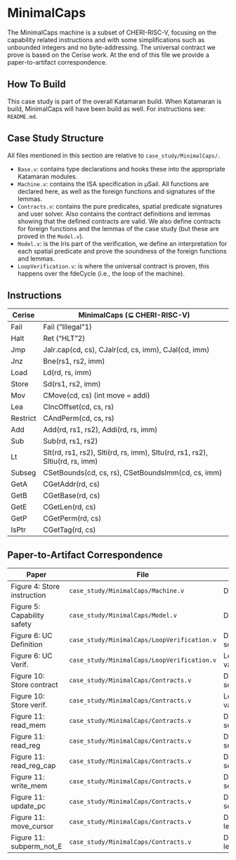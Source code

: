 # MinimalCaps

The MinimalCaps machine is a subset of CHERI-RISC-V, focusing on the capability
related instructions and with some simplifications such as unbounded integers
and no byte-addressing. The universal contract we prove is based on the Cerise
work. At the end of this file we provide a paper-to-artifact correspondence.

## How To Build

This case study is part of the overall Katamaran build. When Katamaran is build,
MinimalCaps will have been build as well. For instructions see: `README.md`.

## Case Study Structure
All files mentioned in this section are relative to `case_study/MinimalCaps/`.

- `Base.v`: contains type declarations and hooks these into the appropriate Katamaran
  modules.
- `Machine.v`: contains the ISA specification in μSail. All functions are declared here,
  as well as the foreign functions and signatures of the lemmas.
- `Contracts.v`: contains the pure predicates, spatial predicate signatures and
  user solver. Also contains the contract definitions and lemmas showing that
  the defined contracts are valid. We also define contracts for foreign
  functions and the lemmas of the case study (but these are proved in the `Model.v`).
- `Model.v`: is the Iris part of the verification, we define an interpretation for each
  spatial predicate and prove the soundness of the foreign functions and lemmas.
- `LoopVerification.v`: is where the universal contract is proven, this happens over
  the fdeCycle (i.e., the loop of the machine).

## Instructions

| Cerise   | MinimalCaps (⊆ CHERI-RISC-V)                                                 |
|----------|------------------------------------------------------------------------------|
| Fail     | Fail (“Illegal”1)                                                            |
| Halt     | Ret (“HLT”2)                                                                 |
| Jmp      | Jalr.cap(cd, cs), CJalr(cd, cs, imm), CJal(cd, imm)                          |
| Jnz      | Bne(rs1, rs2, imm)                                                           |
| Load     | Ld(rd, rs, imm)                                                              |
| Store    | Sd(rs1, rs2, imm)                                                            |
| Mov      | CMove(cd, cs) (int move = addi)                                              |
| Lea      | CIncOffset(cd, cs, rs)                                                       |
| Restrict | CAndPerm(cd, cs, rs)                                                         |
| Add      | Add(rd, rs1, rs2), Addi(rd, rs, imm)                                         |
| Sub      | Sub(rd, rs1, rs2)                                                            |
| Lt       | Slt(rd, rs1, rs2), Slti(rd, rs, imm), Sltu(rd, rs1, rs2), Sltiu(rd, rs, imm) |
| Subseg   | CSetBounds(cd, cs, rs), CSetBoundsImm(cd, cs, imm)                           |
| GetA     | CGetAddr(rd, cs)                                                             |
| GetB     | CGetBase(rd, cs)                                                             |
| GetE     | CGetLen(rd, cs)                                                              |
| GetP     | CGetPerm(rd, cs)                                                             |
| IsPtr    | CGetTag(rd, cs)                                                              |

## Paper-to-Artifact Correspondence

| Paper                       | File                                        | Definition                               |
|-----------------------------|---------------------------------------------|------------------------------------------|
| Figure 4: Store instruction | `case_study/MinimalCaps/Machine.v`          | Definition fun\_exec\_sd                 |
| Figure 5: Capability safety | `case_study/MinimalCaps/Model.v`            | Definition interp                        |
| Figure 6: UC Definition     | `case_study/MinimalCaps/LoopVerification.v` | Definition semContract\_loop             |
| Figure 6: UC Verif.         | `case_study/MinimalCaps/LoopVerification.v` | Lemma valid\_semContract\_loop2          |
| Figure 10: Store contract   | `case_study/MinimalCaps/Contracts.v`        | Definition sep\_contract\_exec\_sd       |
| Figure 10: Store verif.     | `case_study/MinimalCaps/Contracts.v`        | Lemma valid\_contract\_exec\_sd          |
| Figure 11: read\_mem        | `case_study/MinimalCaps/Contracts.v`        | Definition sep\_contract\_read\_mem      |
| Figure 11: read\_reg        | `case_study/MinimalCaps/Contracts.v`        | Definition sep\_contract\_read\_reg      |
| Figure 11: read\_reg\_cap   | `case_study/MinimalCaps/Contracts.v`        | Definition sep\_contract\_read\_reg\_cap |
| Figure 11: write\_mem       | `case_study/MinimalCaps/Contracts.v`        | Definition sep\_contract\_write\_mem     |
| Figure 11: update\_pc       | `case_study/MinimalCaps/Contracts.v`        | Definition sep\_contract\_update\_pc     |
| Figure 11: move\_cursor     | `case_study/MinimalCaps/Contracts.v`        | Definition lemma\_safe\_move\_cursor     |
| Figure 11: subperm\_not\_E  | `case_study/MinimalCaps/Contracts.v`        | Definition lemma\_subperm\_not\_E        |

